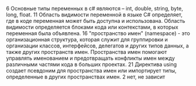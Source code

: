  6 Основные типы переменных  в c# являются – int, double, string, byte, long, float. 
 11 Область видимости переменной в языке C# определяет, где в коде переменная может быть доступна и использована. Область видимости определяется блоками кода или контекстами, в которых переменная была объявлена. 
 16 "пространство имен" (namespace) - это организационная структура, которая служит для группировки и организации классов, интерфейсов, делегатов и других типов данных, а также других пространств имен. Пространства имен помогают управлять именованием и предотвращать конфликты имен между различными частями кода в больших проектах. 
 21 Директива using создает псевдоним для пространства имен или импортирует типы, определенные в других пространствах имен. 
 2 нет, не зависит 
